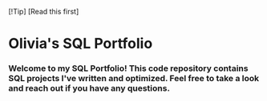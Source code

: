 [!Tip]
[Read this first]

# Olivia's SQL Portfolio
### Welcome to my SQL Portfolio! This code repository contains SQL projects I've written and optimized. Feel free to take a look and reach out if you have any questions.

